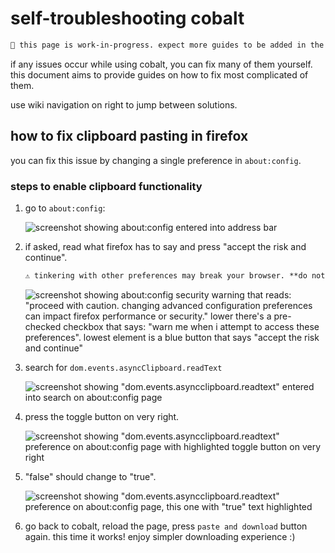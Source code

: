 # self-troubleshooting cobalt

```txt
🚧 this page is work-in-progress. expect more guides to be added in the future!
```

if any issues occur while using cobalt, you can fix many of them yourself. this document aims to provide guides on how to fix most complicated of them.

use wiki navigation on right to jump between solutions.

## how to fix clipboard pasting in firefox
you can fix this issue by changing a single preference in `about:config`.

### steps to enable clipboard functionality
1. go to `about:config`:

   ![screenshot showing about:config entered into address bar](https://github.com/wukko/cobalt/assets/71202418/9ad78612-a372-4949-aeac-99dfc41e273c)

2. if asked, read what firefox has to say and press "accept the risk and continue".

   ```txt
   ⚠ tinkering with other preferences may break your browser. **do not** edit them unless you know what you're doing.
   ```

   ![screenshot showing about:config security warning that reads: "proceed with caution. changing advanced configuration preferences can impact firefox performance or security." lower there's a pre-checked checkbox that says: "warn me when i attempt to access these preferences". lowest element is a blue button that says "accept the risk and continue"](https://github.com/wukko/cobalt/assets/71202418/02328729-dbfe-4ea4-b2ca-7bcf1998c2ca)

3. search for `dom.events.asyncClipboard.readText`

   ![screenshot showing "dom.events.asyncclipboard.readtext" entered into search on about:config page](https://github.com/wukko/cobalt/assets/71202418/7c7f7e3c-6a6a-40df-8436-277489e72e0b)

4. press the toggle button on very right.

   ![screenshot showing "dom.events.asyncclipboard.readtext" preference on about:config page with highlighted toggle button on very right](https://github.com/wukko/cobalt/assets/71202418/b45db18e-f4bf-4f1c-9a8c-f13a63a21335)

5. "false" should change to "true".

   ![screenshot showing "dom.events.asyncclipboard.readtext" preference on about:config page, this one with "true" text highlighted](https://github.com/wukko/cobalt/assets/71202418/4869b4ff-8385-4cd3-ae59-aa2e03a58b5f)

6. go back to cobalt, reload the page, press `paste and download` button again. this time it works! enjoy simpler downloading experience :)
